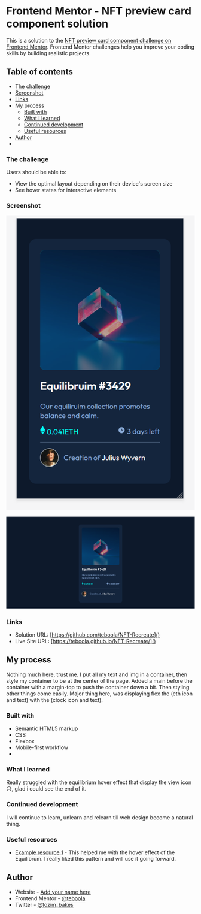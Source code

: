# Frontend Mentor - NFT preview card component solution

This is a solution to the [NFT preview card component challenge on Frontend Mentor](https://www.frontendmentor.io/challenges/nft-preview-card-component-SbdUL_w0U). Frontend Mentor challenges help you improve your coding skills by building realistic projects.

## Table of contents

- [The challenge](#the-challenge)
- [Screenshot](#screenshot)
- [Links](#links)
- [My process](#my-process)
  - [Built with](#built-with)
  - [What I learned](#what-i-learned)
  - [Continued development](#continued-development)
  - [Useful resources](#useful-resources)
- [Author](#author)
-

### The challenge

Users should be able to:

- View the optimal layout depending on their device's screen size
- See hover states for interactive elements

### Screenshot

![Mobile view](./images/Screenshot%202022-09-17%20092828.png)

![Desktop View](./images/Screenshot%202022-09-17%20at%2003-34-00%20Frontend%20Mentor%20NFT%20preview%20card%20component.png)

### Links

- Solution URL: [https://github.com/teboola/NFT-Recreate]()
- Live Site URL: [https://teboola.github.io/NFT-Recreate/]()

## My process

Nothing much here, trust me.
I put all my text and img in a container, then style my container to be at the center of the page. Added a main before the container with a margin-top to push the container down a bit. Then styling other things come easily.
Major thing here, was displaying flex the (eth icon and text) with the (clock icon and text).

### Built with

- Semantic HTML5 markup
- CSS
- Flexbox
- Mobile-first workflow
-

### What I learned

Really struggled with the equilibrium hover effect that display the view icon😥, glad i could see the end of it.

### Continued development

I will continue to learn, unlearn and relearn till web design become a natural thing.

### Useful resources

- [Example resource 1](https://www.w3schools.com/howto/howto_css_image_overlay.asp) - This helped me with the hover effect of the Equilibrum. I really liked this pattern and will use it going forward.

## Author

- Website - [Add your name here](https://www.your-site.com)
- Frontend Mentor - [@teboola](https://www.frontendmentor.io/profile/teboola)
- Twitter - [@tozim_bakes](https://twitter.com/tozim_bakes)

